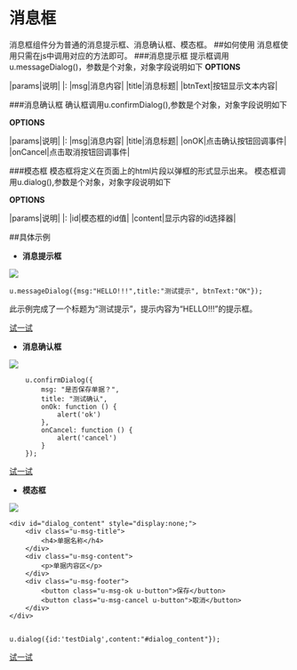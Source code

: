 # 消息框
消息框组件分为普通的消息提示框、消息确认框、模态框。
##如何使用
消息框使用只需在js中调用对应的方法即可。
###消息提示框
提示框调用u.messageDialog()，参数是个对象，对象字段说明如下
**OPTIONS**

|params|说明|
|:
|msg|消息内容|
|title|消息标题|
|btnText|按钮显示文本内容|


###消息确认框
确认框调用u.confirmDialog(),参数是个对象，对象字段说明如下

**OPTIONS**

|params|说明|
|:
|msg|消息内容|
|title|消息标题|
|onOK|点击确认按钮回调事件|
|onCancel|点击取消按钮回调事件|

###模态框
模态框将定义在页面上的html片段以弹框的形式显示出来。
模态框调用u.dialog(),参数是个对象，对象字段说明如下

**OPTIONS**

|params|说明|
|:
|id|模态框的id值|
|content|显示内容的id选择器|



##具体示例

- **消息提示框**


![](../../static/plugins/img/messageDialog.png)

	u.messageDialog({msg:"HELLO!!!",title:"测试提示", btnText:"OK"});

此示例完成了一个标题为“测试提示”，提示内容为“HELLO!!!”的提示框。

[试一试](http://iuap.yonyou.com/fe/demo/#/demos/ui/dialog/message "试一试")

- **消息确认框**

![](../../static/plugins/img/confirmDialog.png)

        u.confirmDialog({
            msg: "是否保存单据？",
            title: "测试确认",
            onOk: function () {
                alert('ok')
            },
            onCancel: function () {
                alert('cancel')
            }
        });

[试一试](http://iuap.yonyou.com/fe/demo/#/demos/ui/dialog/confirm "试一试")

- **模态框**

![](../../static/plugins/img/modalDialog.png)

	<div id="dialog_content" style="display:none;">
		<div class="u-msg-title">
			<h4>单据名称</h4>
		</div>
		<div class="u-msg-content">
			<p>单据内容区</p>
		</div>
		<div class="u-msg-footer">
			<button class="u-msg-ok u-button">保存</button>
			<button class="u-msg-cancel u-button">取消</button>
		</div>
	</div>


    u.dialog({id:'testDialg',content:"#dialog_content"});

[试一试](http://iuap.yonyou.com/fe/demo/#/demos/ui/dialog/modal "试一试")




 










